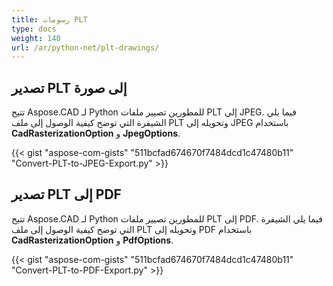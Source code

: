 ```yaml
---
title: رسومات PLT
type: docs
weight: 140
url: /ar/python-net/plt-drawings/
---
```


## **تصدير PLT إلى صورة**

تتيح Aspose.CAD لـ Python للمطورين تصيير ملفات PLT إلى JPEG. فيما يلي الشيفرة التي توضح كيفية الوصول إلى ملف PLT وتحويله إلى JPEG باستخدام **CadRasterizationOption** و **JpegOptions**.

{{< gist "aspose-com-gists" "511bcfad674670f7484dcd1c47480b11" "Convert-PLT-to-JPEG-Export.py" >}}

## **تصدير PLT إلى PDF**

تتيح Aspose.CAD لـ Python للمطورين تصيير ملفات PLT إلى PDF. فيما يلي الشيفرة التي توضح كيفية الوصول إلى ملف PLT وتحويله إلى PDF باستخدام **CadRasterizationOption** و **PdfOptions**.

{{< gist "aspose-com-gists" "511bcfad674670f7484dcd1c47480b11" "Convert-PLT-to-PDF-Export.py" >}}

